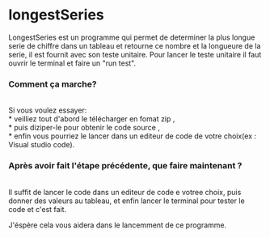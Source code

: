 # longestSeries
 LongestSeries est un programme qui permet de determiner la plus longue serie de chiffre dans un tableau et retourne ce nombre et la longueure de la serie, il est fournit avec son teste unitaire.
 Pour lancer le teste unitaire il faut ouvrir le terminal et faire un "run test".
 
 <h3>Comment ça marche?</h3> <br>
  Si vous voulez essayer:  <br>
     * veilliez tout d'abord le télécharger en fomat zip , <br>
     * puis diziper-le pour obtenir le code source , <br>
     * enfin vous pourriez le lancer dans un editeur de code de votre choix(ex : Visual studio code).
  
  <h3>Après avoir fait l'étape précédente, que faire maintenant ?</h3> <br>
  Il suffit de lancer le code dans un editeur de code e votree choix, puis donner des valeurs au tableau, et enfin lancer le terminal pour tester le code et c'est fait.
  
  
  J'éspère cela vous aidera dans le lancemment de ce programme. 
